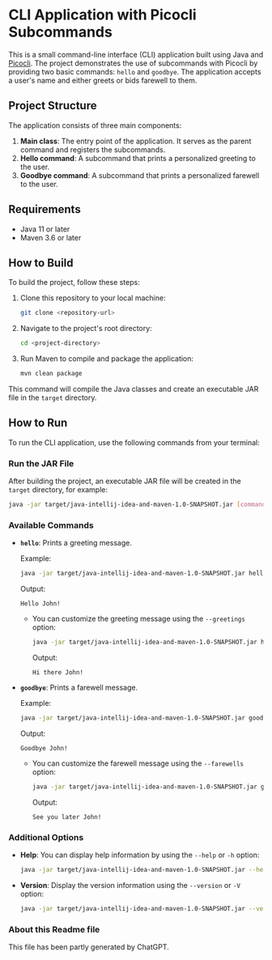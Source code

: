 # CLI Application with Picocli Subcommands

This is a small command-line interface (CLI) application built using Java and [Picocli](https://picocli.info/). The project demonstrates the use of subcommands with Picocli by providing two basic commands: `hello` and `goodbye`. The application accepts a user's name and either greets or bids farewell to them.

## Project Structure

The application consists of three main components:

1. **Main class**: The entry point of the application. It serves as the parent command and registers the subcommands.
2. **Hello command**: A subcommand that prints a personalized greeting to the user.
3. **Goodbye command**: A subcommand that prints a personalized farewell to the user.

## Requirements

- Java 11 or later
- Maven 3.6 or later

## How to Build

To build the project, follow these steps:

1. Clone this repository to your local machine:
   ```bash
   git clone <repository-url>
   ```

2. Navigate to the project's root directory:
   ```bash
   cd <project-directory>
   ```

3. Run Maven to compile and package the application:
   ```bash
   mvn clean package
   ```

This command will compile the Java classes and create an executable JAR file in the `target` directory.

## How to Run

To run the CLI application, use the following commands from your terminal:

### Run the JAR File

After building the project, an executable JAR file will be created in the `target` directory, for example:
```bash
java -jar target/java-intellij-idea-and-maven-1.0-SNAPSHOT.jar [command] [options] [name]
```

### Available Commands

- **`hello`**: Prints a greeting message.

  Example:
  ```bash
  java -jar target/java-intellij-idea-and-maven-1.0-SNAPSHOT.jar hello John
  ```

  Output:
  ```
  Hello John!
  ```

    - You can customize the greeting message using the `--greetings` option:
      ```bash
      java -jar target/java-intellij-idea-and-maven-1.0-SNAPSHOT.jar hello --greetings "Hi there" John
      ```

      Output:
      ```
      Hi there John!
      ```

- **`goodbye`**: Prints a farewell message.

  Example:
  ```bash
  java -jar target/java-intellij-idea-and-maven-1.0-SNAPSHOT.jar goodbye John
  ```

  Output:
  ```
  Goodbye John!
  ```

    - You can customize the farewell message using the `--farewells` option:
      ```bash
      java -jar target/java-intellij-idea-and-maven-1.0-SNAPSHOT.jar goodbye --farewells "See you later" John
      ```

      Output:
      ```
      See you later John!
      ```

### Additional Options

- **Help**: You can display help information by using the `--help` or `-h` option:
  ```bash
  java -jar target/java-intellij-idea-and-maven-1.0-SNAPSHOT.jar --help
  ```

- **Version**: Display the version information using the `--version` or `-V` option:
  ```bash
  java -jar target/java-intellij-idea-and-maven-1.0-SNAPSHOT.jar --version
  ```
  
### About this Readme file
This file has been partly generated by ChatGPT.